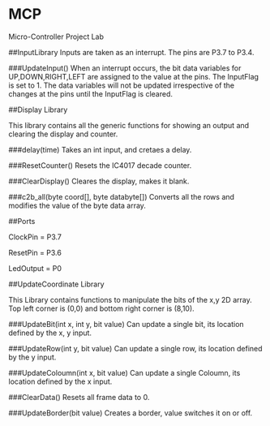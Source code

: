 # MCP
Micro-Controller Project Lab

##InputLibrary
Inputs are taken as an interrupt. The pins are P3.7 to P3.4.

###UpdateInput()
When an interrupt occurs, the bit data variables for UP,DOWN,RIGHT,LEFT are assigned to the value at the pins.
The InputFlag is set to 1. The data variables will not be updated irrespective of the changes at the pins until the InputFlag is cleared.


##Display Library

This library contains all the generic functions for showing an output and clearing the display and counter.

###delay(time)
Takes an int input, and cretaes a delay.

###ResetCounter()
Resets the IC4017 decade counter.

###ClearDisplay()
Cleares the display, makes it blank.

###c2b_all(byte coord[], byte databyte[])
Converts all the rows and modifies the value of the byte data array.

##Ports

ClockPin = P3.7

ResetPin = P3.6

LedOutput = P0

##UpdateCoordinate Library

This Library contains functions to manipulate the bits of the x,y 2D array.
Top left corner is (0,0) and bottom right corner is (8,10).

###UpdateBit(int x, int y, bit value)
Can update a single bit, its location defined by the x, y input.

###UpdateRow(int y, bit value)
Can update a single row, its location defined by the y input.

###UpdateColoumn(int x, bit value)
Can update a single Coloumn, its location defined by the x input.

###ClearData()
Resets all frame data to 0.

###UpdateBorder(bit value)
Creates a border, value switches it on or off.
